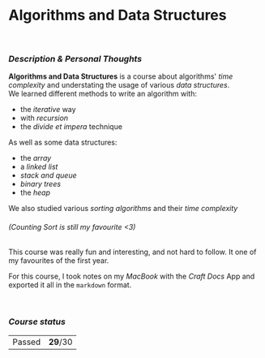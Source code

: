 <br><h1> Algorithms and Data Structures </h1>

<br><h3><i>Description & Personal Thoughts</i></h3>
<p>
  <b>Algorithms and Data Structures</b> is a course about algorithms' <i>time complexity</i> and understating the usage of various <i>data structures</i>. <br>
  We learned different methods to write an algorithm with: 
  <ul>
    <li>the <i>iterative</i> way</li>
    <li>with <i>recursion</i></li>
    <li>the <i>divide et impera</i> technique</li>
  </ul>
  As well as some data structures:
  <ul>
    <li>the <i>array</i></li>
    <li>a <i>linked list</i></li>
    <li><i>stack and queue</i></li>
    <li><i>binary trees</i></li>
    <li>the <i>heap</i></li>
  </ul>
  <summary>We also studied various <i>sorting algorithms</i> and their <i>time complexity</i> <h6><i>(Counting Sort is still my favourite <3)</i></h6><summary>
</p>
<p>
 This course was really fun and interesting, and not hard to follow. It one of my favourites of the first year.
</p>
<p>
  For this course, I took notes on my <i>MacBook</i> with the <i>Craft Docs</i> App and exported it all in the <code>markdown</code> format.
</p>

<br><h3><i>Course status</i></h3>
<table><tr>
  <td>Passed</td>
  <td><b>29</b>/30</td>
</tr></table>
